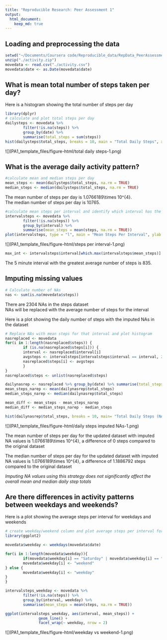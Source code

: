 ```yaml
---
title: "Reproducible Research: Peer Assessment 1"
output: 
  html_document:
    keep_md: true
---
```



## Loading and preprocessing the data

```r
setwd("~/Documents/Coursera code/Reproducible_data/RepData_PeerAssessment1-master/")
unzip("./activity.zip")
movedata <- read.csv("./activity.csv")
movedata$date <- as.Date(movedata$date)
```

## What is mean total number of steps taken per day?
Here is a histogram showing the total number of steps per day

```r
library(dplyr)
# calculate and plot total steps per day
dailysteps <- movedata %>% 
        filter(!is.na(steps)) %>%
        group_by(date) %>% 
        summarise(total_steps = sum(steps))
hist(dailysteps$total_steps, breaks = 10, main = "Total Daily Steps", xlab = "Total steps")
```

![](PA1_template_files/figure-html/total daily steps-1.png)<!-- -->

## What is the average daily activity pattern?


```r
#calculate mean and median steps per day
mean_steps <- mean(dailysteps$total_steps, na.rm = TRUE)
median_steps <- median(dailysteps$total_steps, na.rm = TRUE)
```
The mean number of steps per day is 1.0766189\times 10^{4}.  
The median number of steps per day is 10765.


```r
#calculate mean steps per interval and identify which interval has the highest average
intervalsteps <- movedata %>% 
        filter(!is.na(steps)) %>% 
        group_by(interval) %>% 
        summarise(mean_steps = mean(steps, na.rm = TRUE))
plot(intervalsteps, type = "l", main = "Mean Steps Per Interval", ylab = "mean steps")
```

![](PA1_template_files/figure-html/steps per interval-1.png)<!-- -->

```r
max_int <- intervalsteps$interval[which.max(intervalsteps$mean_steps)]
```
The 5 minute interval with the greatest average number of steps is 835.


## Imputing missing values

```r
# Calculate number of NAs
nas <- sum(is.na(movedata$steps))
```
There are 2304 NAs in the steps dataset  
NAs will be replaced with the average number of steps for the interval

Here is a plot showing the daily number of steps with the imputed NAs in the dataset

```r
# Replace NAs with mean steps for that interval and plot histogram
nasreplaced <- movedata
for(i in 1:length(nasreplaced$steps)) {
        if (is.na(nasreplaced$steps[i])) {
        interval <- nasreplaced$interval[i]
        avgsteps <- intervalsteps[intervalsteps$interval == interval, 2]
        nasreplaced$steps[i] <- avgsteps
        }
}
nasreplaced$steps <- unlist(nasreplaced$steps)

dailynasrep <- nasreplaced %>% group_by(date) %>% summarise(total_steps = sum(steps))
mean_steps_narep <- mean(dailynasrep$total_steps)
median_steps_narep <- median(dailynasrep$total_steps)

mean_diff <- mean_steps - mean_steps_narep 
median_diff <- median_steps_narep - median_steps

hist(dailynasrep$total_steps, breaks = 10, main= "Total Daily Steps (NAs replaced)", xlab = "Total Steps")
```

![](PA1_template_files/figure-html/daily steps imputed NAs-1.png)<!-- -->

The mean number of steps per day for the updated dataset with imputed NA values is 1.0766189\times 10^{4}, a difference of 0 steps compared to the original dataset 

The median number of steps per day for the updated dataset with imputed NA values is 1.0766189\times 10^{4}, a difference of 1.1886792 steps compared to the original dataset

*Imputing NA values using this strategy does not significantly affect the overall mean and median daily step totals*

## Are there differences in activity patterns between weekdays and weekends?
Here is a plot showing the average steps per interval for weekdays and weekends

```r
# create weekday/weekend column and plot average steps per interval for weekdays and weekends
library(ggplot2)

movedata$weekday <- weekdays(movedata$date)

for(i in 1:length(movedata$weekday)){
        if(movedata$weekday[i] == "Saturday" | movedata$weekday[i] == "Sunday") {
        movedata$weekday[i] <- "weekend"
} else {
        movedata$weekday[i] <- "weekday"
}
}

intervalsteps_weekday <- movedata %>% 
        filter(!is.na(steps)) %>% 
        group_by(interval, weekday) %>% 
        summarise(mean_steps = mean(steps, na.rm = TRUE))

ggplot(intervalsteps_weekday, aes(interval, mean_steps)) + 
               geom_line() +
               facet_wrap(~ weekday, nrow = 2)
```

![](PA1_template_files/figure-html/weekday vs weekend-1.png)<!-- -->
        
